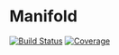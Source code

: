 # Manifold

[![Build Status](https://github.com/jw3126/Manifold.jl/actions/workflows/CI.yml/badge.svg?branch=main)](https://github.com/jw3126/Manifold.jl/actions/workflows/CI.yml?query=branch%3Amain)
[![Coverage](https://codecov.io/gh/jw3126/Manifold.jl/branch/main/graph/badge.svg)](https://codecov.io/gh/jw3126/Manifold.jl)
